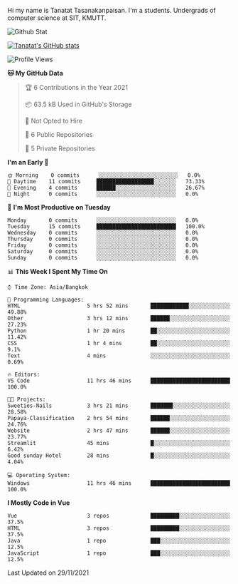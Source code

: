 Hi my name is Tanatat Tasanakanpaisan. I'm a students. Undergrads of computer science at SIT, KMUTT.

![Github Stat](https://github-profile-summary-cards.vercel.app/api/cards/profile-details?username=LilUzii-69&theme=dracula)

[![Tanatat's GitHub stats](https://github-readme-stats.vercel.app/api?username=LilUzii-69&show_icons=true&theme=radical)](https://github.com/anuraghazra/github-readme-stats)

<!--START_SECTION:waka-->
![Profile Views](http://img.shields.io/badge/Profile%20Views-0-blue)

**🐱 My GitHub Data** 

> 🏆 6 Contributions in the Year 2021
 > 
> 📦 63.5 kB Used in GitHub's Storage 
 > 
> 🚫 Not Opted to Hire
 > 
> 📜 6 Public Repositories 
 > 
> 🔑 5 Private Repositories  
 > 
**I'm an Early 🐤** 

```text
🌞 Morning    0 commits      ░░░░░░░░░░░░░░░░░░░░░░░░░   0.0% 
🌆 Daytime    11 commits     ██████████████████░░░░░░░   73.33% 
🌃 Evening    4 commits      ██████░░░░░░░░░░░░░░░░░░░   26.67% 
🌙 Night      0 commits      ░░░░░░░░░░░░░░░░░░░░░░░░░   0.0%

```
📅 **I'm Most Productive on Tuesday** 

```text
Monday       0 commits      ░░░░░░░░░░░░░░░░░░░░░░░░░   0.0% 
Tuesday      15 commits     █████████████████████████   100.0% 
Wednesday    0 commits      ░░░░░░░░░░░░░░░░░░░░░░░░░   0.0% 
Thursday     0 commits      ░░░░░░░░░░░░░░░░░░░░░░░░░   0.0% 
Friday       0 commits      ░░░░░░░░░░░░░░░░░░░░░░░░░   0.0% 
Saturday     0 commits      ░░░░░░░░░░░░░░░░░░░░░░░░░   0.0% 
Sunday       0 commits      ░░░░░░░░░░░░░░░░░░░░░░░░░   0.0%

```


📊 **This Week I Spent My Time On** 

```text
⌚︎ Time Zone: Asia/Bangkok

💬 Programming Languages: 
HTML                     5 hrs 52 mins       ████████████░░░░░░░░░░░░░   49.88% 
Other                    3 hrs 12 mins       ██████░░░░░░░░░░░░░░░░░░░   27.23% 
Python                   1 hr 20 mins        ██░░░░░░░░░░░░░░░░░░░░░░░   11.42% 
CSS                      1 hr 4 mins         ██░░░░░░░░░░░░░░░░░░░░░░░   9.1% 
Text                     4 mins              ░░░░░░░░░░░░░░░░░░░░░░░░░   0.69%

🔥 Editors: 
VS Code                  11 hrs 46 mins      █████████████████████████   100.0%

🐱‍💻 Projects: 
Sweeties-Nails           3 hrs 21 mins       ███████░░░░░░░░░░░░░░░░░░   28.58% 
Papaya-Classification    2 hrs 54 mins       ██████░░░░░░░░░░░░░░░░░░░   24.76% 
Website                  2 hrs 47 mins       ██████░░░░░░░░░░░░░░░░░░░   23.77% 
Streamlit                45 mins             █░░░░░░░░░░░░░░░░░░░░░░░░   6.42% 
Good sunday Hotel        28 mins             █░░░░░░░░░░░░░░░░░░░░░░░░   4.04%

💻 Operating System: 
Windows                  11 hrs 46 mins      █████████████████████████   100.0%

```

**I Mostly Code in Vue** 

```text
Vue                      3 repos             █████████░░░░░░░░░░░░░░░░   37.5% 
HTML                     3 repos             █████████░░░░░░░░░░░░░░░░   37.5% 
Java                     1 repo              ███░░░░░░░░░░░░░░░░░░░░░░   12.5% 
JavaScript               1 repo              ███░░░░░░░░░░░░░░░░░░░░░░   12.5%

```



 Last Updated on 29/11/2021
<!--END_SECTION:waka-->
